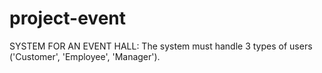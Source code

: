 # project-event
SYSTEM FOR AN EVENT HALL: The system must handle 3 types of users ('Customer', 'Employee', 'Manager').
